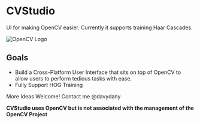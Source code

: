 # CVStudio
UI for making OpenCV easier. Currently it supports training Haar Cascades.

![OpenCV Logo](http://opencv.org/wp-content/themes/opencv/images/logo.png)

## Goals

* Build a Cross-Platform User Interface that sits on top of OpenCV to allow users to perform tedious tasks with ease.
* Fully Support HOG Training

More Ideas Welcome! Contact me @davydany

**CVStudio uses OpenCV but is not associated with the management of the OpenCV Project**

